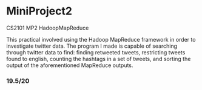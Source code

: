 # MiniProject2
CS2101 MP2 HadoopMapReduce

This practical involved using the Hadoop MapReduce framework in order to investigate twitter data. The program I made is capable of searching through twitter data to find: finding retweeted tweets, restricting tweets found to english, counting the hashtags in a set of tweets, and sorting the output of the aforementioned MapReduce outputs.

### 19.5/20
